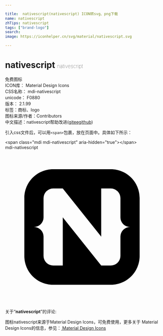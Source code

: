 ```yaml
---

title:  nativescript(nativescript) ICON转svg、png下载
name: nativescript
zhTips: nativescript
tags: ["brand-logo"]
search: 
image: https://iconhelper.cn/svg/material/nativescript.svg

---
```


# nativescript  <small style="font-size: 60%;font-weight: 100">nativescript</small>


<div class="detail-page">
<p>
<span><span class="badge-success badge">免费图标</span> </span>
<br/>
<span>
ICON库：
<span class="badge-secondary badge">Material Design Icons</span> 
</span>
<br/>
<span>
CSS名称：
<span class="badge-secondary badge">mdi-nativescript</span> 
</span>
<br/>
<span>
unicode：
<span class="badge-secondary badge">F0880</span> 
<copy-btn content='F0880' btn-title=""></copy-btn>
<copy-btn :content='String.fromCodePoint(parseInt("F0880", 16))' btn-title="复制U"></copy-btn>
</span>
<br/>
<span>
版本：
<span class="badge-secondary badge">2.1.99</span> 
</span><br/><span>标签：<span class="badge-light badge"><router-link to="/tags/brand-logo.html">商标、logo</router-link></span></span>
<br/>
<span>图标来源/作者：<span class="badge-light badge">Contributors</span></span> 
<br/>
<span class="zh-detail">中文描述：<span class="badge-primary badge">nativescript</span><span class="help-link"><span>帮助改进</span>(<a href="https://gitee.com/liuwave/icon-helper/edit/master/json/material/nativescript.json" target="_blank" rel="noopener noreferrer">gitee</a><a href="https://github.com/liuwave/icon-helper/edit/master/json/material/nativescript.json" target="_blank" rel="noopener noreferrer">github</a></span>)</span><br/>
</p>
</div>
<div class="alert alert-dark">
  <i class="mdi mdi-nativescript mdi-48px"></i>
  <i class="mdi mdi-nativescript mdi-36px"></i>
  <i class="mdi mdi-nativescript mdi-24px"></i>
  <i class="mdi mdi-nativescript mdi-18px"></i>
</div>
<div>
  <p>引入css文件后，可以用<code>&lt;span&gt;</code>包裹，放在页面中。具体如下所示：    
  </p>
  <div class="alert alert-primary" style="font-size: 14px">
    &lt;span class="mdi mdi-nativescript" aria-hidden="true"&gt;&lt;/span&gt;
    <copy-btn content='<span class="mdi mdi-nativescript" aria-hidden="true"></span>'></copy-btn>
  </div>
  <div class="alert alert-secondary">
    <i class="mdi mdi-nativescript"
    style="font-size: 24px"
    aria-hidden="true"></i> mdi-nativescript
    <copy-btn content="mdi-nativescript" btn-title="复制图标名称"></copy-btn>
  </div>
</div>
<div id="svg" class="svg-wrap">
<svg xmlns="http://www.w3.org/2000/svg" viewBox="0 0 24 24"><path d="M7.5,3H16.5C19,3 21,5 21,7.5V16.5C21,19 19,21 16.5,21H7.5C5,21 3,19 3,16.5V7.5C3,5 5,3 7.5,3M6,13.5V16.5A1.5,1.5 0 0,0 7.5,18H9V10.5L15,18H16.5A1.5,1.5 0 0,0 18,16.5V13.5A1.5,1.5 0 0,1 19.5,12A1.5,1.5 0 0,1 18,10.5V7.5A1.5,1.5 0 0,0 16.5,6H15V13.5L9,6H7.5A1.5,1.5 0 0,0 6,7.5V10.5A1.5,1.5 0 0,1 4.5,12A1.5,1.5 0 0,1 6,13.5Z" /></svg>
</div>
<detail full-name='mdi-nativescript'></detail>
<div class="icon-detail__container">
<p>关于“<b>nativescript</b>”的评论:</p>
</div>
<Vssue title="关于“nativescript”的评论" />    
<div><p>图标nativescript来源于Material Design Icons，可免费使用，更多关于 Material Design Icons的信息，参见：<a target="_blank" href="https://iconhelper.cn/material.html"> Material Design Icons</a>
</p></div>
